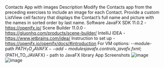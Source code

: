Contacts App with images
Description
Modify the Contacts app from the preceding exercises to include an image for each Contact. Provide a custom ListView cell factory that displays the Contact’s full name and picture with the names in sorted order by last name.
Software
JavaFX SDK 11.0.2 - https://openjfx.io/
Scene Builder 11.0.0 - https://gluonhq.com/products/scene-builder/
IntelliJ IDEA - https://www.jetbrains.com/idea/
Instruction to set up - https://openjfx.io/openjfx/docs/#introduction
For VM options: --module-path ${PATH_TO_JAVAFX} --add-modules javafx.controls,javafx.fxml ;${PATH_TO_JAVAFX} - path to JavaFX library
App Screenshots 
![image](https://user-images.githubusercontent.com/95302587/145629181-c7412a93-f76d-4072-afda-656f4f1780f1.png)
![image](https://user-images.githubusercontent.com/95302587/145629199-bd37bcda-120f-4c94-b275-e846823dc613.png)
